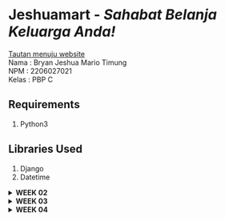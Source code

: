# Jeshuamart - _Sahabat Belanja Keluarga Anda!_
[Tautan menuju website](https://jeshuamart.adaptable.app/main/) <br/>
Nama    : Bryan Jeshua Mario Timung <br/>
NPM     : 2206027021 <br/>
Kelas   : PBP C <br/>
## Requirements
1. Python3
## Libraries Used
1. Django
2. Datetime
<details>
<summary> <b> WEEK 02 </b> </summary>

## How to Build
1. Membangun repository github yang baru<br/>
Repository yang baru dibangun dengan nama **jeshuamart** akan menjadi sarana deployment aplikasi pada adaptable. Ini dilakukan dengan cara membangun folder yang sama dengan nama repositorynya, kemudian menuliskan perintah ```git init``` kemudian ```git branch -M main``` lalu ```git remote add origin https://github.com/bryanjeshua/jeshuamart```
2. Mendeploy virtual environment<br/>
Fungsi virtual environment adalah supaya library yang kita pakai senantiasa konsisten, baik versi dan pengaturan lainnya. Dalam melakukan deployment virtual environment, kita menjalankan skrip ```python -m venv env```, setelah itu kita mengaktivasi virtual environment tersebut dengan menjalankan skrip ```env\Scripts\activate``` pada direktori repositori.
3. Menginstal django<br/>
Sesuai dengan tutorial, peng-_instal_-an dilaksanakan dengan menuliskan sejumlah komponen library pada requirements.txt dan kemudian menjalankan perintah ```pip install -r requirements.txt```.  
4. Membuat proyek django<br/>
Proyek django yang baru dibuat dengan menjalankan skrip ```django-admin startproject jeshuamart .```
5. Mengatur _allowed host_<br/>
Melalui penambahan "*" pada ```ALLOWED_HOST``` di ```settings.py```, saya mengizinkan semua host untuk mengakses aplikasi ini secara luas.
6. Membuat aplikasi main<br/>
Dengan menjalankan perintah ```python manage.py startapp main```, maka akan terbangun direktori main. Lalu, pada ```settings.py``` kita menambahkan ```main,``` pada ```INSTALLED_APPS```
7. Membangun template HTML<br/>
Template HTML yang akan dibangun pada direktori ```templates``` di dalam ```main``` terdiri dari sejumlah komponen, antara lain
- Header berupa judur dan tagline
- Name: (berisi nama produk)
- Amount: (berisi jumlah produk dalam lusin)
- Description: (berisi PT pemasok)
- Date in: (berisi tanggal pasokan terakhir datang)
- Stock less than 5 days: (berisi keterangan apakah pasokan akan habis kurang dari lima hari lagi)
- Categories: (berisi keterangan jenis product)
- Identitas nama dan NPM
8. Mengimplementasikan Models dan Melakukan Migrate<br/>
Komponen models pada ```models.py``` dalam direktori main yang hendak diatur adalah sebagai berikut
- name: character, length <= 25.
- amount: integer, default = 0.  
- description: text, default = "".
- date_in: date.
- stock: boolean, default = 0.
- categories: character, length <=100, default = "uncategorized".<br/>
Setelah semua komponen dibangun, maka jalankan perintah
```python manage.py makemigrations```
dan
```python manage.py migrate```
untuk mengimplementasikan model yang baru tersebut ke basis data.
9. Membangun fungsi show_main untuk mengintegrasikan<br/>
Untuk menghubungkan antara _view_ dan _template_, pertama kita harus memastikan pada views.py. telah dilakukan import render dengan cara menambahkan baris ```from django.shortcuts import render```. Lalu, setelah melakukan import, saya membangun fungsi show_main dengan cara
```
def show_main(request):
    context = {
        'name' : "Aqua",
        'amount' : 12,
        'description': 'PT. Danone',
        'date_in': date.today(),
        'stock': True,
        'categories': 'Beverages',
    }
    return render(request, "main.html", context)
```
10. Mengonfigurasi routing URL dalam aplikasi main<br/>
Di dalam direktori ```main```, saya membuat sebuah file bernama ```urls.py``` sehingga fungsi yang dipetakan ```views.py``` tepat sasaran. File ini  berisi
```
from django.urls import path
from main.views import show_main
app_name = 'main'

urlpatterns = [
    path('', show_main, name='show_main'),
]
```
11. Mengonfirmasi routing URL proyek<br/>
Di dalam direktori ```jeshuamart```, saya mengimpor fungsi ```include``` dari ```django.urls```, dan menambahkan ```path('main/', include('main.urls')),``` pada ```url_patterns``` sehingga rute URL tingkat proyek dapat mengimpor rute URL dari aplikasi-aplikasi (yang terdapat di ```urls.py``` masing-masing) sehingga aplikasi django lebih modular.
12. Membangun unit test<br/>
Untuk memastikan bahwa program yang telah dibangun akan berjalan sebagaimana mestinya, maka akan dibangun sebuah unit test. Unit test yang dibangun ada dua, yang pertama untuk memastikan path URL dapat diakses, dan yang kedua yakni untuk mengetes apakah template ```main.html``` telah berhasil diterapkan pada halaman ```/main/``` yang sudah dirender
13. Melakukan deployment ke github<br/>
Semua perubahan akan ditambahkan dengan menjalankan perintah ```git add .```, lalu lakukan commit dengan menjalankan perintah ```git commit -m "deployment app"```, dan lakukan push ke repository dengan menjalankan instruksi```git push origin master```.
14. Melakukan deployment ke adaptable<br/>
Setelah aplikasi telah berjalan di local machine dan telah di-deploy di github, deployment dilakukan melalui adaptable dengan menghubungkan adaptable kepada existing repository, dalam kasus ini ialah repository jeshuamart. Branch yang sesuai dipilih, dengan pengaturan python app template sebagai app template  postgresql sebagai database template, lalu versi python sesuai projek dipilih (dalam kasus ini 3.11) dan deployment command ```python manage.py migrate && gunicorn jeshuamart.wsgi``` dimasukkan.

## Bagan Request Client 
![Diagram](https://github.com/bryanjeshua/jeshuamart/blob/master/image/DIAGRAM%20MVT.png)
Dari gambar di atas dapat ditarik sebuah kesimpulan yakni dalam aplikasi Django, ketika ada http request, maka urls.py akan meneruskannya menuju kepada views.py yang sesuai. Kemudian views.py akan melakukan ragam perintah yang dilakukan, misalnya melakukan read/write data dengan berinteraksi dengan models.py, kemudian main.html akan melakukan pengaturan tampilan yang sesuai terhadap data/komponen yang akan ditampilkan. Setelah itu, maka akan dikirimkan http response berupa file html kepada pengguna oleh views.py.

## Why do we need virtual environment?
Kita membutuhkan _virtual environment_ untuk melokalisir pengaturan sejumlah depedency yang berhubungan dengan  proyek kita sehingga bila kedepannya terdapat sejumlah proyek yang membutuhkan sejumlah library/framework yang sama, tidak terjadi _conflict_ terhadap versi maupun pengaturan suatu library yang mampu membuat program tidak berjalan sebagaimana mestinya.

## Perbedaan antara MVC, MVT, MVVM
MVT merupakan pola pengembangan arsitektur yang digunakan di _web development_ yang berkaitan erat dengan framework web pada python seperti Django. Terdapat tiga komponen yakni Model (yang merepresentasikan data dan logika utama aplikasi, termasuk membaca dan menyimpan data), View (yang mengatur bagaimana data yang dimiliki akan ditayangkan), Template (yang berfungsi mengatur layout halaman web untuk ditayangkan).
MVC merupakan pola pengembangan arsitektur yang digunakan dalam _software development_  terutama dalam membangun GUI dan website, dan terdiri atas tiga komponen yakni Model, View (berisi pengaturan layer presentasi data yang didapat dari model, termasuk pengaturan button, forms, dan beragam komponen lainnya), dan Controller (menghubungkan model dan view, misalnya mengelola input dari user pada view untuk diteruskan ke model)
MVVM merupakan pola pengembangan arsitektur yang berkaitan erat dengan pengembangan GUI terutama pada ragam aplikasi yang membutuhkan data binding. MVVM terdiri atas tiga komponen yakni Model, View (bertugas untuk menampilkan data terhadap user dan menangkap interaksi dari user), dan ViewModel (bertugas menghubungkan model dan view, menunjukan data dan perintah yang dapat view gunakan untuk melakukan data binding, dan menyederhanakan tampilan data dari model agar view lebih mudah untuk menampilkannya tanpa berisi logika tampilan antarmukanya)

Perbedaan ketiganya terdapat pada cara mereka mengatur hubungan antara model, view, dan komponen perantaranya (baik template, controller, maupun viewmodel). MVT menggunakan template sebagai perantara model dan view dan bertugas menggambarkan struktur dari halaman web. MVC menggunakan controller untuk menghubungkan model dan view, mengatur input dari user, dan mengelola alur data. Sedangkan, MVVM menggunakan ViewModel sebagai perantara yang mengelola tampilan data yang akan ditampilkan ke view dan mengelola interaksi user.
</details>

<details>
<summary><b>WEEK 03</b></summary>

## Apa perbedaan antara form POST dan form GET dalam Django?
Perbedaan antara form POST dan form GET dalam Django adalah sebagai berikut
<br/>POST :
- Ketika menggunakan metode POST, data form dikirimkan sebagai bagian dari HTTP Request Body, bukan sebagai parameter query dalam URLnya. Metode ini lebih aman jika dibandingkan dengan GET karena data tersebut tidak terlihat di URL sehingga jauh lebih aman untuk mengirimkan informasi sensitif seperti password.
- Metode POST dapat mengolah data dalam jumlah besar jika dibandingkan dengan GET sehingga jauh lebih disarankan jika ingin melibatkan data submission.
<br/>GET :
- Ketika menggunakan metode GET, data dari form akan dikirimkan sebagai parameter query pada URL. Biasanya, metode ini digunakan ketika kita hendak mengakses data dari server atau ketika kita hendak melakukan operasi membaca. Metode ini juga cocok untuk melakukan pencarian forms sederhana. 
- Data ini dapat dilihat pada URL. Ini menyebabkan informasi menjadi kurang aman dan membatasi jumlah data yang dapat dikirimkan.

## Apa perbedaan utama antara XML, JSON, dan HTML dalam konteks pengiriman data?
Perbedaan utama antara XML, JSON, dan HTML adalah sebagai berikut
- XML = menggunakan tag (serupa dengan HTML) akan tetapi dapat didefinisikan user. Tidak memiliki tipe data dan memperlakukan semuanya sebagai text. Jauh lebih mudah dibaca orang. Cocok untuk dokumen yang rumit, termasuk pertukaran data yang tidak mendukung JSON.
- JSON = Menggunakan pasangan key dan value, mendukung tipe data string, number, booleans, array, dan object. Kurang deskriptif jika dibandingkan dengan XML. Ukurannya lebih kecil. Umum digunakan pada web applications, APIs, dan file konfigurasi.0 
- HTML = Menggunakan tags yang sudah didefinisikan sebelumnya, digunakan untuk mempresentasikan data dan bukan untuk mendeskripsikan tipe data. Untuk menjalankannya, diperlukan browser atau HTML parser. Digunakan untuk web page design, dan tidak umum digunakan untuk pertukaran data.    

## Mengapa JSON sering digunakan dalam pertukaran data antara aplikasi web modern?
JSON sering digunakan dalam pertukaran data antara aplikasi web modern karena
1. Ringan karena ukuran data yang kecil
2. Mudah dibaca oleh orang sehingga memudahkan saat membangun program
3. Dapat diolah oleh berbagai bahasa pemrograman
4. Aspek keamanan yang lebih baik
5. Parsing yang lebih efisien, bisa langsung dilakukan dengan method JSON.parse()
6. Kompatibilitas dengan sejumlah framework teknologi (misalnya dengan RESTful APIs.

## Jelaskan bagaimana cara kamu mengimplementasikan checklist di atas secara step-by-step (bukan hanya sekadar mengikuti tutorial).
1. Saya menjalankan virtual environment terlebih dahulu
2. Kemudian, saya memperbaiki routing urls.py dengan mengubah path main menjadi ''
3. Selanjutnya, saya membangun forms.py di dalam direktory main untuk menerima data produk yang baru yang akan disimpan ke inventory. Fields yang akan dipakai antara lain ["name", "amount", "price","description", "categories"]
4. Karena terjadi kebutuhan akan adanya form, maka saya mengimport ProductForm pada views.py. Kemudian, saya juga perlu membangun method create_product untuk membuat formulir yang bisa menambahkan data produk secara otomatis saat submisi dilakukan. Lalu, saya menambahkan fungsi show_main dengan menambahkan konteks antara lain'name', 'amount', 'description', 'date_in', 'stock', 'categories', dan 'products'. Selain itu, saya juga membangun method show_xml, show_json, show_json_by_id, show_xml_by_id.
5. Lalu saya mengimport fungsi create_product pada urls.py di main, dan menambahkan path url ke dalam variable urlpatterns. Begitu juga untuk method yang lainnya
6. Setelah itu, saya membangun folder templates di root. Saya kemudian membuat base.html untuk template dasar sebagai kerangka umum berbagai halaman lainnya dalam web.
7. Saya kemudian mengatur agar base.html bisa terdeteksi melalui settings.py
8. Kemudian, saya mengubah tampilan main.html sesuai yang diinginkan. Saya menambahkan button "Add New Product" dan mengatur tampilan lainnya
9. Tak berhenti di sana, saya kemudian membuat pada main/templates suatu file create_product.html yang menampilkan form untuk mengisi.
10. Lalu saya mencoba mengoperasikan postman sebagai data viewer

## SCREENSHOT GAMBAR
1. HTML ![](https://github.com/bryanjeshua/jeshuamart/blob/master/image/HTML.png)
2. JSON ![](https://github.com/bryanjeshua/jeshuamart/blob/master/image/JSON.png)
3. JSON BY ID ![](https://github.com/bryanjeshua/jeshuamart/blob/master/image/JSONbyID.png)
4. XML ![](https://github.com/bryanjeshua/jeshuamart/blob/master/image/XML.png)
5. XML BY ID ![](https://github.com/bryanjeshua/jeshuamart/blob/master/image/XMLbyID.png)
</details>

<details>
<summary><b> WEEK 04</b> </summary>

## Apa itu Django UserCreationForm, dan jelaskan apa kelebihan dan kekurangannya?
Django UserCreationForm adalah suatu built-in class-based form yang sudah disertakan dalam package 'django.contrib.auth.forms' yang digunakan untuk memudahkan pendaftaran pengguna aplikasi yang kita bangun. Secara default, terdapat bagian username, password, dan password confirmation. Kelebihannya yakni builtin ini sangat mudah untuk diimplementasikan, sudah termasuk dengan fitur validasi data, sudah dilengkapi juga dengan fitur keamanan yakni hashing password, dokumentasi yang lengkap, adanya komunitas yang membantu pengembangan produk kita, serta dapat dikustomisasi sesuai kebutuhan. Akakn tetepi, terdapat juga kekurangan yakni default yang terbatas sehingga perlu membangun subclass baru jika ingin meminta input email, first_name, dan sebagainya, validasi yang disediakan hanyalah validasi dasar yang perlu dikembangkan jika ingin lebih kompleks, serta tidak dilengkapi dengan fungsi lain misalnya captcha atau konfirmasi email.
## Apa perbedaan antara autentikasi dan otorisasi dalam konteks Django, dan mengapa keduanya penting?
Autentikasi merupakan proses verifikasi identitas pengguna (yang biasanya menggunakan username dan password, sedangkan otorisasi adalah proses penentuan komponen yang dapat diakses oleh pengguna setelah melakukan autentikasi. Keduanya penting karena autentikasi diperlukan untuk memastikan bahwa pengguna merupakan entitas yang sesuai dengan yang diakuinya, dan otorisasi diperlukan untuk membatasi akses untuk melakukan aksi-aksi tertentu.
## Apa itu cookies dalam konteks aplikasi web, dan bagaimana Django menggunakan cookies untuk mengelola data sesi pengguna?
Cookies merupakan data kecil yang disimpan di browser pengguna oleh website. Djanggo menggunakan cookies untuk mengelola data sesi pengguna. Data sesi ini digunakan untuk mengidentifikasi pengguna dan informasi terkait selama web digunakan oleh pengguna.
## Apakah penggunaan cookies aman secara default dalam pengembangan web, atau apakah ada risiko potensial yang harus diwaspadai?
Secara default, cookies tetap perlu diwaspadai penggunaannya, terutama untuk menyimpan informasi yang sensitif. Ada sejumlah risiko yang harus diwaspadai antara lain risiko cookies hijacking (pencurian cookies sehingga orang tidak perlu lagi melakukan log in karena sesi pada cookienya masih aktif), risiko modifikasi data jika cookies tidak dienkripsi. Mitigasi yang dapat dilakukan adalah dengan menggunakan HTTPS dan melakukan pengaturan flag "Secure", "HttpOnly", serta tidak sembarangan menggunakan WiFi publik.
## Jelaskan bagaimana cara kamu mengimplementasikan checklist di atas secara step-by-step (bukan hanya sekadar mengikuti tutorial).
1. Saya mengaktivasi virtual environment
2. Saya menghubungkan product dengan user. Ini dilakukan dengan cara memanggil User dari library django.contrib.auth.models pada file models.py. Pada models, saya membangun relationship dengan menggunakan ForeignKey pada django. Saya juga menambahkan context untuk menampilkan user yang sedang login.
3. Saya membangun form registrasi dengan nama file register.html dan membuat fungsinya di views.py. Saya juga mengimport URL pathnya ke urls.py pada variable urlpattern. 
4. Saya membangun form login dengan nama file login.html dan membuat fungsi login dan logout di views.py. Saya juga mengimport URL pathnya ke urls.py pada variable url pattern. Saya juga sembari mengimplementasikan cookies di tahap ini dengan memanggil method set_cookie pada fungsi login dan delete_cookie pada fungsi logout pada instance response dan menambahkan 'last_login' pada context.
5. Saya merestriksi akses halaman main dengan builtin login_required
6. Saya merapikan semua html sesuai keinginan saya, lalu push ke github.
